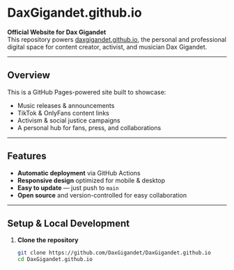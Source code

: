 # DaxGigandet.github.io

**Official Website for Dax Gigandet**  
This repository powers [daxgigandet.github.io](https://daxgigandet.github.io), the personal and professional digital space for content creator, activist, and musician Dax Gigandet.

---

## Overview

This is a GitHub Pages-powered site built to showcase:
- Music releases & announcements
- TikTok & OnlyFans content links
- Activism & social justice campaigns
- A personal hub for fans, press, and collaborations

---

## Features

- **Automatic deployment** via GitHub Actions
- **Responsive design** optimized for mobile & desktop
- **Easy to update** — just push to `main`
- **Open source** and version-controlled for easy collaboration

---

## Setup & Local Development

1. **Clone the repository**
   ```bash
   git clone https://github.com/DaxGigandet/DaxGigandet.github.io
   cd DaxGigandet.github.io
